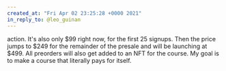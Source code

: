 ```yaml
---
created_at: "Fri Apr 02 23:25:28 +0000 2021"
in_reply_to: @leo_guinan
---
```


action. It's also only $99 right now, for the first 25 signups. Then the price jumps to $249 for the remainder of the presale and will be launching at $499. All preorders will also get added to an NFT for the course. My goal is to make a course that literally pays for itself.